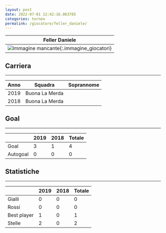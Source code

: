 ```yaml
---
layout: post
date: 2022-07-01 12:42:16.063785
categories: torneo
permalink: /giocatore/feller_daniele/
---
```

<link rel='stylesheets' href='./../assets/giocatori.css'>

| Feller Daniele |
|:-----:|
| ![Immagine mancante]('./../../assets/giocatori/feller_daniele.png){:.immagine_giocatori} |


## Carriera
----

|Anno|Squadra|Soprannome|
|:---:|---|---|
|2019|Buona La Merda||
|2018|Buona La Merda||


## Goal
----

| |2019|2018| Totale |
|---|---|---|---|
|Goal|3|1|4|
|Autogoal|0|0|0|


## Statistiche
----

| |2019|2018| Totale |
|---|---|---|---|
|Gialli|0|0|0|
|Rossi|0|0|0|
|Best player|1|0|1|
|Stelle|2|0|2|